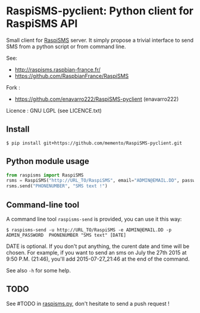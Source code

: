# RaspiSMS-pyclient: Python client for RaspiSMS API

Small client for [RaspiSMS](http://raspisms.raspbian-france.fr/) server. It simply propose a trivial interface to send SMS from a python script or from command line.

See: 
* http://raspisms.raspbian-france.fr/
* https://github.com/RaspbianFrance/RaspiSMS

Fork :
* https://github.com/enavarro222/RaspiSMS-pyclient  (enavarro222)

Licence : GNU LGPL (see LICENCE.txt)

## Install

    $ pip install git+https://github.com/memento/RaspiSMS-pyclient.git


## Python module usage

```python
from raspisms import RaspiSMS
rsms = RaspiSMS("http://URL_TO/RaspiSMS", email="ADMIN@EMAIL.DD", password="PASSWORD")
rsms.send("PHONENUMBER", "SMS text !")
```

## Command-line tool

A command line tool `raspisms-send` is provided, you can use it this way:

    $ raspisms-send -u http://URL_TO/RaspiSMS -e ADMIN@EMAIL.DD -p ADMIN_PASSWORD  PHONENUMBER "SMS text" [DATE]
    
DATE is optional. If you don't put anything, the curent date and time will be chosen. For example, if you want to send an sms on July the 27th 2015 at 9:50 P.M. (21:46), you'll add 2015-07-27_21:46 at the end of the command.

See also `-h` for some help.

## TODO

See #TODO in [raspisms.py](raspisms.py), don't hesitate to send a push request !
